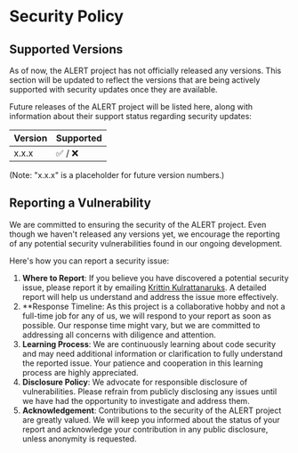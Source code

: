 # Security Policy

## Supported Versions

As of now, the ALERT project has not officially released any versions. This section will be updated to reflect the versions that are being actively supported with security updates once they are available.

Future releases of the ALERT project will be listed here, along with information about their support status regarding security updates:

| Version | Supported          |
| ------- | ------------------ |
| x.x.x   | :white_check_mark: / :x: |

(Note: "x.x.x" is a placeholder for future version numbers.)

## Reporting a Vulnerability

We are committed to ensuring the security of the ALERT project. Even though we haven't released any versions yet, we encourage the reporting of any potential security vulnerabilities found in our ongoing development.

Here's how you can report a security issue:

1. **Where to Report**: If you believe you have discovered a potential security issue, please report it by emailing [Krittin Kulrattanaruks](krittin.kulrat@gmail.com). A detailed report will help us understand and address the issue more effectively.
2. **Response Timeline: As this project is a collaborative hobby and not a full-time job for any of us, we will respond to your report as soon as possible. Our response time might vary, but we are committed to addressing all concerns with diligence and attention.
3. **Learning Process**: We are continuously learning about code security and may need additional information or clarification to fully understand the reported issue. Your patience and cooperation in this learning process are highly appreciated.
4. **Disclosure Policy**: We advocate for responsible disclosure of vulnerabilities. Please refrain from publicly disclosing any issues until we have had the opportunity to investigate and address them.
5. **Acknowledgement**: Contributions to the security of the ALERT project are greatly valued. We will keep you informed about the status of your report and acknowledge your contribution in any public disclosure, unless anonymity is requested.
